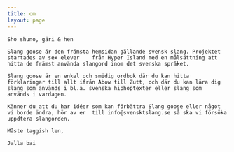 ```yaml
---
title: om
layout: page
---
```



	Sho shuno, gäri & hen

	Slang goose är den främsta hemsidan gällande svensk slang. Projektet startades av sex elever 	från Hyper Island med en målsättning att hitta de främst använda slangord inom det svenska språket.

	Slang goose är en enkel och smidig ordbok där du kan hitta förklaringar till allt ifrån Abow till Zutt, och där du kan lära dig slang som används i bl.a. svenska hiphoptexter eller slang som 	används i vardagen.

	Känner du att du har idéer som kan förbättra Slang goose eller något vi borde ändra, hör av er 	till info@svensktslang.se så ska vi försöka uppdtera slangorden.

	Måste taggish len,

	Jalla bai
